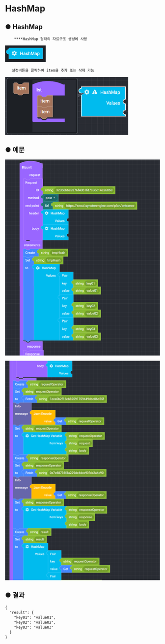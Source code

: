 # HashMap

## ● HashMap

        ****HashMap 형태의 자료구조 생성에 사용

![](../../.gitbook/assets/image%20%2859%29.png)

       설정버튼을 클릭하여 item을 추가 또는 삭제 가능

![](../../.gitbook/assets/image%20%2866%29.png)

## ● 예문

![](../../.gitbook/assets/image%20%2882%29.png)

![](../../.gitbook/assets/image%20%2849%29.png)

## ● 결과

```text
{
  "result": {
    "key01": "value01",
    "key02": "value02",
    "key03": "value03"
  }
}
```

